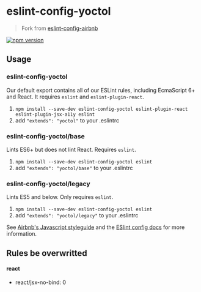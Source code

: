 # eslint-config-yoctol

> Fork from [eslint-config-airbnb](https://github.com/airbnb/javascript/tree/master/packages/eslint-config-airbnb)

[![npm version](https://badge.fury.io/js/eslint-config-yoctol.svg)](http://badge.fury.io/js/eslint-config-yoctol)

## Usage

### eslint-config-yoctol

Our default export contains all of our ESLint rules, including EcmaScript 6+
and React. It requires `eslint` and `eslint-plugin-react`.

1. `npm install --save-dev eslint-config-yoctol eslint-plugin-react eslint-plugin-jsx-a11y eslint`
2. add `"extends": "yoctol"` to your .eslintrc

### eslint-config-yoctol/base

Lints ES6+ but does not lint React. Requires `eslint`.

1. `npm install --save-dev eslint-config-yoctol eslint`
2. add `"extends": "yoctol/base"` to your .eslintrc

### eslint-config-yoctol/legacy

Lints ES5 and below. Only requires `eslint`.

1. `npm install --save-dev eslint-config-yoctol eslint`
2. add `"extends": "yoctol/legacy"` to your .eslintrc

See [Airbnb's Javascript styleguide](https://github.com/yoctol/javascript) and
the [ESlint config docs](http://eslint.org/docs/user-guide/configuring#extending-configuration-files)
for more information.

## Rules be overwritted

#### react

- react/jsx-no-bind: 0
